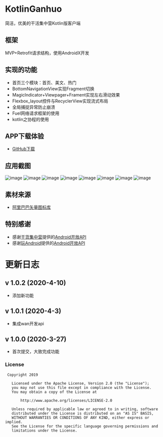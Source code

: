 # KotlinGanhuo
简洁，优美的干活集中营Kotlin版客户端

## 框架
MVP+Retrofit请求结构，使用AndroidX开发

## 实现的功能
- 首页三个模块：首页、美文、热门
- BottomNavigationView实现Fragment切换
- MagicIndicator+Viewpager+Frament实现左右滑动效果
- Flexbox_layout控件与RecyclerView实现流式布局
- 全局捕捉异常防止崩溃
- Fuel网络请求框架的使用
- kotlin之协程的使用

## APP下载体验
- [GitHub下载](https://github.com/robertchar/KotlinGanhuo/blob/master/app/release/app-release.apk?raw=true)

## 应用截图

![image](https://i.postimg.cc/28Hdqy4W/1.png)
![image](https://i.postimg.cc/4xqz502N/2.png)
![image](https://i.postimg.cc/43cpF1jv/3.png)
![image](https://i.postimg.cc/wvdDKmdC/4.png)
![image](https://i.postimg.cc/QtLT05C3/1.png)
![image](https://i.postimg.cc/MH5f6FD6/2.png)
![image](https://i.postimg.cc/1XsNZQD7/3.png)
![image](https://i.postimg.cc/59SCSXMh/4.png)


## 素材来源
- [阿里巴巴矢量图标库](http://www.iconfont.cn/)

## 特别感谢
- 感谢[干货集中营](https://gank.io/)提供的[Android开放API](https://gank.io/api)
- 感谢[玩Android](https://www.wanandroid.com/)提供的[Android开放API](https://www.wanandroid.com/blog/show/2)


# 更新日志
## v 1.0.2 (2020-4-10)

- 添加新功能

## v 1.0.1 (2020-4-3)

- 集成wan开发api

## v 1.0.0 (2020-3-27)

- 首次提交，大致完成功能


### License
```
 Copyright 2019     
  
   Licensed under the Apache License, Version 2.0 (the "License");
   you may not use this file except in compliance with the License.
   You may obtain a copy of the License at 
 
       http://www.apache.org/licenses/LICENSE-2.0 

   Unless required by applicable law or agreed to in writing, software
   distributed under the License is distributed on an "AS IS" BASIS,
   WITHOUT WARRANTIES OR CONDITIONS OF ANY KIND, either express or implied.
   See the License for the specific language governing permissions and
   limitations under the License.
```
